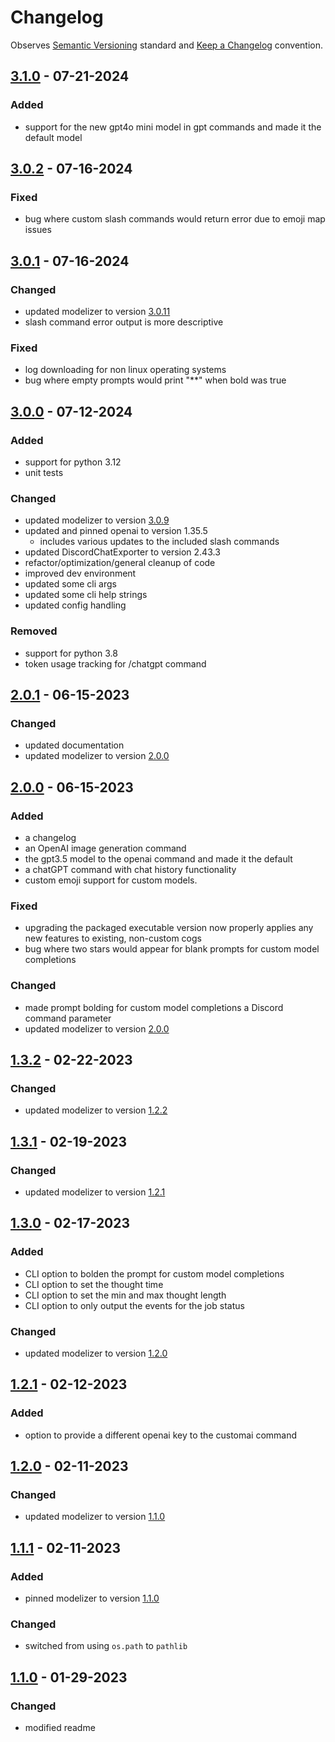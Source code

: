 # Changelog

Observes [Semantic Versioning](https://semver.org/spec/v2.0.0.html) standard and [Keep a Changelog](https://keepachangelog.com/en/1.0.0/) convention.

## [3.1.0] - 07-21-2024

### Added

- support for the new gpt4o mini model in gpt commands and made it the default model

## [3.0.2] - 07-16-2024

### Fixed

- bug where custom slash commands would return error due to emoji map issues

## [3.0.1] - 07-16-2024

### Changed

- updated modelizer to version [3.0.11](https://github.com/A-Baji/discordAI-modelizer/releases/tag/3.0.11)
- slash command error output is more descriptive

### Fixed

- log downloading for non linux operating systems
- bug where empty prompts would print "**" when bold was true


## [3.0.0] - 07-12-2024

### Added

- support for python 3.12
- unit tests

### Changed

- updated modelizer to version [3.0.9](https://github.com/A-Baji/discordAI-modelizer/releases/tag/3.0.9)
- updated and pinned openai to version 1.35.5
  -  includes various updates to the included slash commands
- updated DiscordChatExporter to version 2.43.3
- refactor/optimization/general cleanup of code
- improved dev environment
- updated some cli args
- updated some cli help strings
- updated config handling

### Removed

- support for python 3.8
- token usage tracking for /chatgpt command

## [2.0.1] - 06-15-2023

### Changed

- updated documentation
- updated modelizer to version [2.0.0](https://github.com/A-Baji/discordAI-modelizer/releases/tag/2.0.1)

## [2.0.0] - 06-15-2023

### Added

- a changelog
- an OpenAI image generation command
- the gpt3.5 model to the openai command and made it the default
- a chatGPT command with chat history functionality
- custom emoji support for custom models.

### Fixed

- upgrading the packaged executable version now properly applies any new features to existing, non-custom cogs
- bug where two stars would appear for blank prompts for custom model completions

### Changed

- made prompt bolding for custom model completions a Discord command parameter
- updated modelizer to version [2.0.0](https://github.com/A-Baji/discordAI-modelizer/releases/tag/2.0.0)

## [1.3.2] - 02-22-2023

### Changed

- updated modelizer to version [1.2.2](https://github.com/A-Baji/discordAI-modelizer/releases/tag/1.2.2)

## [1.3.1] - 02-19-2023

### Changed

- updated modelizer to version [1.2.1](https://github.com/A-Baji/discordAI-modelizer/releases/tag/1.2.1)

## [1.3.0] - 02-17-2023

### Added

- CLI option to bolden the prompt for custom model completions
- CLI option to set the thought time
- CLI option to set the min and max thought length
- CLI option to only output the events for the job status

### Changed

- updated modelizer to version [1.2.0](https://github.com/A-Baji/discordAI-modelizer/releases/tag/1.2.0)

## [1.2.1] - 02-12-2023

### Added

- option to provide a different openai key to the customai command

## [1.2.0] - 02-11-2023

### Changed

- updated modelizer to version [1.1.0](https://github.com/A-Baji/discordAI-modelizer/releases/tag/1.1.0)

## [1.1.1] - 02-11-2023

### Added

- pinned modelizer to version [1.1.0](https://github.com/A-Baji/discordAI-modelizer/releases/tag/1.0.1)

### Changed

- switched from using `os.path` to `pathlib`

## [1.1.0] - 01-29-2023

### Changed

- modified readme

[3.1.0]: https://github.com/A-Baji/discordAI/compare/3.0.2...3.1.0
[3.0.2]: https://github.com/A-Baji/discordAI/compare/3.0.1...3.0.2
[3.0.1]: https://github.com/A-Baji/discordAI/compare/3.0.0...3.0.1
[3.0.0]: https://github.com/A-Baji/discordAI/compare/2.0.1...3.0.0
[2.0.1]: https://github.com/A-Baji/discordAI/compare/1.3.2...2.0.1
[2.0.0]: https://github.com/A-Baji/discordAI/compare/1.3.2...2.0.0
[1.3.2]: https://github.com/A-Baji/discordAI/compare/1.3.1...1.3.2
[1.3.1]: https://github.com/A-Baji/discordAI/compare/1.3.0...1.3.1
[1.3.0]: https://github.com/A-Baji/discordAI/compare/1.2.1...1.3.0
[1.2.1]: https://github.com/A-Baji/discordAI/compare/1.2.0...1.2.1
[1.2.0]: https://github.com/A-Baji/discordAI/compare/1.1.1...1.2.0
[1.1.1]: https://github.com/A-Baji/discordAI/compare/1.1.0...1.1.1
[1.1.0]: https://github.com/A-Baji/discordAI/compare/1.0.0...1.1.0